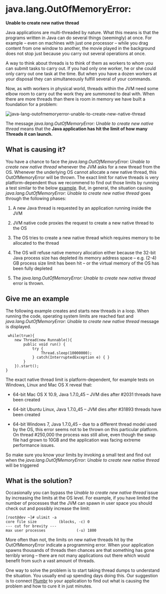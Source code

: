 # java.lang.OutOfMemoryError:
**Unable to create new native thread**

Java applications are multi-threaded by nature. What this means is that the programs written in Java can do several things (seemingly) at once. For example – even on machines with just one processor – while you drag content from one window to another, the movie played in the background does not stop just because you carry out several operations at once.

A way to think about threads is to think of them as workers to whom you can submit tasks to carry out. If you had only one worker, he or she could only carry out one task at the time. But when you have a dozen workers at your disposal they can simultaneously fulfill several of your commands.

Now, as with workers in physical world, threads within the JVM need some elbow room to carry out the work they are summoned to deal with. When there are more threads than there is room in memory we have built a foundation for a problem:



![java-lang-outofmemoryerror-unable-to-create-new-native-thread](https://plumbr.eu/wp-content/uploads/2014/04/java-lang-outofmemoryerror-unable-to-create-new-native-thread.png)



The message _java.lang.OutOfMemoryError: Unable to create new native thread_ means that the **Java application has hit the limit of how many Threads it can launch.**

## What is causing it?

You have a chance to face the _java.lang.OutOfMemoryError: Unable to create new native thread_ whenever the JVM asks for a new thread from the OS. Whenever the underlying OS cannot allocate a new native thread, this OutOfMemoryError will be thrown. The exact limit for native threads is very platform-dependent thus we recommend to find out those limits by running a test similar to the below [example](#example). But, in general, the situation causing _java.lang.OutOfMemoryError: Unable to create new native thread_ goes through the following phases:

1.  A new Java thread is requested by an application running inside the JVM

2.  JVM native code proxies the request to create a new native thread to the OS

3.  The OS tries to create a new native thread which requires memory to be allocated to the thread

4.  The OS will refuse native memory allocation either because the 32-bit Java process size has depleted its memory address space – e.g. (2-4) GB process size limit has been hit – or the virtual memory of the OS has been fully depleted

5.  The _java.lang.OutOfMemoryError: Unable to create new native thread_ error is thrown.


## Give me an example

The following example creates and starts new threads in a loop. When running the code, operating system limits are reached fast and _java.lang.OutOfMemoryError: Unable to create new native thread_ message is displayed.

```
 while(true){
    new Thread(new Runnable(){
        public void run() {
            try {
                Thread.sleep(10000000);
            } catch(InterruptedException e) { }        
        }    
    }).start();
} 

```

The exact native thread limit is platform-dependent, for example tests on Windows, Linux and Mac OS X reveal that:

*   64-bit Mac OS X 10.9, Java 1.7.0_45 – JVM dies after #2031 threads have been created

*   64-bit Ubuntu Linux, Java 1.7.0_45 – JVM dies after #31893 threads have been created

*   64-bit Windows 7, Java 1.7.0_45 – due to a different thread model used by the OS, this error seems not to be thrown on this particular platform. On thread #250,000 the process was still alive, even though the swap file had grown to 10GB and the application was facing extreme performance issues.

So make sure you know your limits by invoking a small test and find out when the _java.lang.OutOfMemoryError: Unable to create new native thread_ will be triggered

## What is the solution?

Occasionally you can bypass the _Unable to create new native thread_ issue by increasing the limits at the OS level. For example, if you have limited the number of processes that the JVM can spawn in user space you should check out and possibly increase the limit:

```
[root@dev ~]# ulimit -a
core file size          (blocks, -c) 0
--- cut for brevity ---
max user processes              (-u) 1800

```

More often than not, the limits on new native threads hit by the OutOfMemoryError indicate a programming error. When your application spawns thousands of threads then chances are that something has gone terribly wrong – there are not many applications out there which would benefit from such a vast amount of threads.

One way to solve the problem is to start taking thread dumps to understand the situation. You usually end up spending days doing this. Our suggestion is to connect [Plumbr](http://plumbr.eu) to your application to find out what is causing the problem and how to cure it in just minutes.